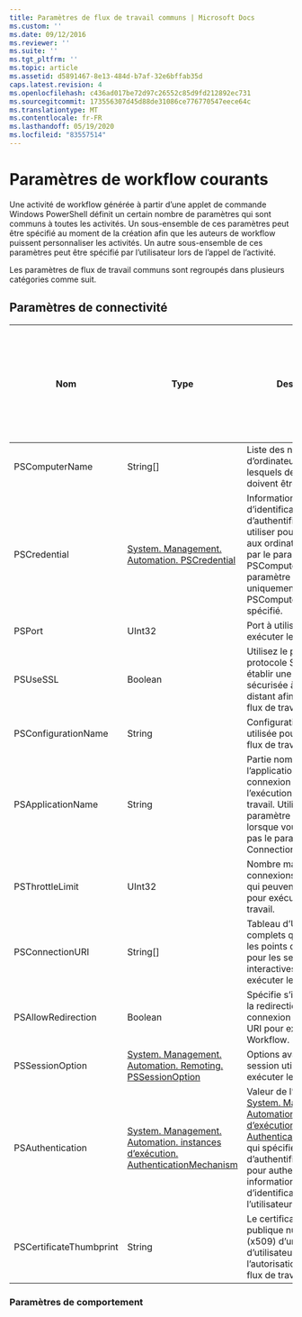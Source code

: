 ```yaml
---
title: Paramètres de flux de travail communs | Microsoft Docs
ms.custom: ''
ms.date: 09/12/2016
ms.reviewer: ''
ms.suite: ''
ms.tgt_pltfrm: ''
ms.topic: article
ms.assetid: d5891467-8e13-484d-b7af-32e6bffab35d
caps.latest.revision: 4
ms.openlocfilehash: c436ad017be72d97c26552c85d9fd212892ec731
ms.sourcegitcommit: 173556307d45d88de31086ce776770547eece64c
ms.translationtype: MT
ms.contentlocale: fr-FR
ms.lasthandoff: 05/19/2020
ms.locfileid: "83557514"
---
```

# <a name="common-workflow-parameters"></a>Paramètres de workflow courants

Une activité de workflow générée à partir d’une applet de commande Windows PowerShell définit un certain nombre de paramètres qui sont communs à toutes les activités. Un sous-ensemble de ces paramètres peut être spécifié au moment de la création afin que les auteurs de workflow puissent personnaliser les activités. Un autre sous-ensemble de ces paramètres peut être spécifié par l’utilisateur lors de l’appel de l’activité.

Les paramètres de flux de travail communs sont regroupés dans plusieurs catégories comme suit.

## <a name="connectivity-parameters"></a>Paramètres de connectivité

|Nom|Type|Description|Peut être spécifié par l’utilisateur final au moment de l’exécution ?|Peut être spécifié par l’auteur du flux de travail au moment de la création ?|Peut être spécifié par l’auteur du flux de travail au moment de l’instanciation ?|
|----------|----------|-----------------|-----------------------------------------------------|------------------------------------------------------------|-----------------------------------------------------------|
|PSComputerName|String[]|Liste des noms d’ordinateurs pour lesquels des travaux doivent être lancés.|Oui|Oui|Oui|
|PSCredential|[System. Management. Automation. PSCredential](/dotnet/api/System.Management.Automation.PSCredential)|Informations d’identification d’authentification à utiliser pour se connecter aux ordinateurs spécifiés par le paramètre PSComputerName. Ce paramètre est valide uniquement si PSComputerName est spécifié.|Oui|Oui|Oui|
|PSPort|UInt32|Port à utiliser pour exécuter le flux de travail.|Oui|Oui|Oui|
|PSUseSSL|Boolean|Utilisez le protocole protocole SSL (SSL) pour établir une connexion sécurisée à l’ordinateur distant afin d’exécuter le flux de travail.|Oui|Oui|Oui|
|PSConfigurationName|String|Configuration de session utilisée pour exécuter le flux de travail.|Oui|Oui|Oui|
|PSApplicationName|String|Partie nom de l’application de l’URI de connexion pour l’exécution du flux de travail. Utilisez ce paramètre uniquement lorsque vous n’utilisez pas le paramètre ConnectionURI.|Oui|Oui|Oui|
|PSThrottleLimit|UInt32|Nombre maximal de connexions simultanées qui peuvent être établies pour exécuter le flux de travail.|Oui|TBD|Oui|
|PSConnectionURI|String[]|Tableau d’URI qualifiés complets qui spécifient les points de terminaison pour les sessions interactives utilisées pour exécuter le Workflow.|Oui|Oui|Oui|
|PSAllowRedirection|Boolean|Spécifie s’il faut autoriser la redirection de cette connexion vers un autre URI pour exécuter le Workflow.|Oui|Oui|Oui|
|PSSessionOption|[System. Management. Automation. Remoting. PSSessionOption](/dotnet/api/System.Management.Automation.Remoting.PSSessionOption)|Options avancées pour la session utilisée pour exécuter le flux de travail.|Oui|Oui|Oui|
|PSAuthentication|[System. Management. Automation. instances d’exécution. AuthenticationMechanism](/dotnet/api/System.Management.Automation.Runspaces.AuthenticationMechanism)|Valeur de l’énumération [System. Management. Automation. instances d’exécution. AuthenticationMechanism](/dotnet/api/System.Management.Automation.Runspaces.AuthenticationMechanism) qui spécifie le mécanisme d’authentification utilisé pour authentifier les informations d’identification de l’utilisateur.|Oui|Oui|Oui|
|PSCertificateThumbprint|String|Le certificat de clé publique numérique (x509) d’un compte d’utilisateur qui a l’autorisation d’exécuter le flux de travail.|Oui|Oui|Oui|

### <a name="behavior-parameters"></a>Paramètres de comportement
